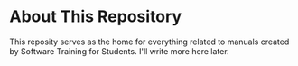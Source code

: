 # About This Repository

This reposity serves as the home for everything related to manuals created by Software Training for Students. I'll write more here later.
